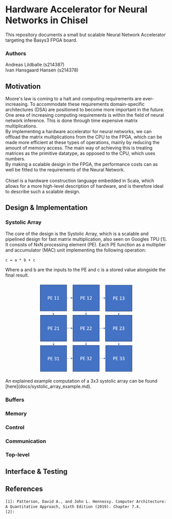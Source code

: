 Hardware Accelerator for Neural Networks in Chisel
=======================
This repository documents a small but scalable Neural Network Accelerator targeting the Basys3 FPGA board.

### Authors

Andreas Lildballe (s214387) \
Ivan Hansgaard Hansen (s214378)

## Motivation

<!---
Rewrite
-->
Moore's law is coming to a halt and computing requirements are ever-increasing.
To accommodate these requirements domain-specific architectures (DSA) are positioned to become more important in the
future.
\
One area of increasing computing requirements is within the field of neural network inference.
This is done through time expensive matrix multiplications.
\
By implementing a hardware accelerator for neural networks, we can offload the matrix multiplications from the CPU to
the FPGA, which can be made more efficient at these types of operations, mainly by reducing the amount of memory access.
The main way of achieving this is treating matrices as the primitive datatype, as opposed to the CPU, which uses
numbers.
\
By making a scalable design in the FPGA, the performance costs can as well be fitted to the requirements of the Neural
Network.
\
\
Chisel is a hardware construction language embedded in Scala, which allows for a more high-level description of
hardware, and is therefore ideal to describe such a scalable design.

## Design & Implementation

### Systolic Array

The core of the design is the Systolic Array, which is a scalable and pipelined design for fast matrix multiplication,
also seen on Googles TPU [1].
It consists of NxN processing element (PE).
Each PE function as a multiplier and accumulator (MAC) unit implementing the following operation:

```
c = a * b + c
```

Where a and b are the inputs to the PE and c is a stored value alongside the final result.

<p align = "center">
    <img src="docs/figures/systolic_array.png" alt="3x3 Systolic Array" width="300" />
</p>
An explained example computation of a 3x3 systolic array can be found [here](docs/systolic_array_example.md).

### Buffers

### Memory

### Control

### Communication

### Top-level

## Interface & Testing

## References

    [1]: Patterson, David A., and John L. Hennessy. Computer Architecture: A Quantitative Approach, Sixth Edition (2019). Chapter 7.4. 
    [2]: